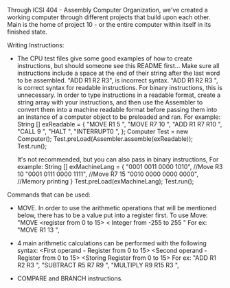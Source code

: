 Through ICSI 404 - Assembly Computer Organization, we've created a working computer through different projects that build upon each other.
Main is the home of project 10 - or the entire computer within itself in its finished state.

Writing Instructions:
- The CPU test files give some good examples of how to create instructions, but should someone see this README first...
  Make sure all instructions include a space at the end of their string after the last word to be assembled. 
    "ADD R1 R2 R3", is incorrect syntax. "ADD R1 R2 R3 ", is correct syntax for readable instructions. For binary instructions, this is unnecessary.
  In order to type instructions in a readable format, create a string array with your instructions, and then use the Assembler to convert them into a machine readable format before passing them into an instance of a computer object to be preloaded and ran. 
  For example:
    String [] exReadable = {
      "MOVE R1 5 ",
      "MOVE R7 10 ",
      "ADD R1 R7 R10 ",
      "CALL 9 ",
      "HALT ",
      "INTERRUPT0 ",
    };
    Computer Test = new Computer();
    Test.preLoad(Assembler.assemble(exReadable));
    Test.run();
    
    It's not recommended, but you can also pass in binary instructions,
      For example:
        String [] exMachineLang = {
          "0001 0011 0000 1010", //Move R3 10
          "0001 0111 0000 1111", //Move R7 15
          "0010 0000 0000 0000", //Memory printing
        }
     Test.preLoad(exMachineLang);
     Test.run();
    
Commands that can be used:
- MOVE. In order to use the arithmetic operations that will be mentioned below, there has to be a value put into a register first.
  To use Move: "MOVE <register from 0 to 15> < Integer from -255 to 255 "
  For ex: "MOVE R1 13 ", 

- 4 main arithmetic calculations can be performed with the following syntax:
  <Operation> <First operand - Register from 0 to 15> <Second operand - Register from 0 to 15> <Storing Register from 0 to 15>
  For ex: "ADD R1 R2 R3 ", "SUBTRACT R5 R7 R9 ", "MULTIPLY R9 R15 R3 ",

- COMPARE and BRANCH instructions.

  
